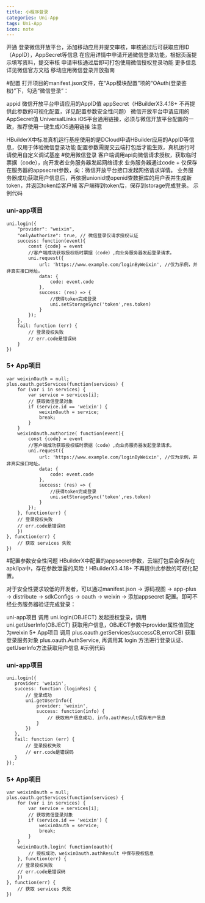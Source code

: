```yaml
---
title: 小程序登录
categories: Uni-App
tags: Uni-App
icon: note
---
```


开通
登录微信开放平台，添加移动应用并提交审核，审核通过后可获取应用ID（AppID），AppSecret等信息
在应用详情中申请开通微信登录功能，根据页面提示填写资料，提交审核
申请审核通过后即可打包使用微信授权登录功能
更多信息详见微信官方文档 移动应用微信登录开放指南

#配置
打开项目的manifest.json文件，在“App模块配置”项的“OAuth(登录鉴权)”下，勾选“微信登录”： 

appid
微信开放平台申请应用的AppID值
appSecret（HBuilderX3.4.18+ 不再提供此参数的可视化配置，详见配置参数安全性问题）
微信开放平台申请应用的AppSecret值
UniversalLinks
iOS平台通用链接，必须与微信开放平台配置的一致，推荐使用一键生成iOS通用链接
注意

HBuilderX中标准真机运行基座使用的是DCloud申请HBuilder应用的AppID等信息，仅用于体验微信登录功能
配置参数需提交云端打包后才能生效，真机运行时请使用自定义调试基座
#使用微信登录
客户端调用api向微信请求授权，获取临时票据（code），向开发者业务服务器发起网络请求
业务服务器通过code + 仅保存在服务器的appsecret参数，向：微信开放平台接口发起网络请求详情。
业务服务器成功获取用户信息后，再依据unionid或openid查数据库的用户表并生成新token，并返回token给客户端
客户端得到token后，保存到storage完成登录。
示例代码

### uni-app项目
```
uni.login({ 
	"provider": "weixin",
	"onlyAuthorize": true, // 微信登录仅请求授权认证
	success: function(event){
		const {code} = event
		//客户端成功获取授权临时票据（code）,向业务服务器发起登录请求。
		uni.request({
		    url: 'https://www.example.com/loginByWeixin', //仅为示例，并非真实接口地址。
		    data: {
		        code: event.code
		    },
		    success: (res) => {
		        //获得token完成登录
				uni.setStorageSync('token',res.token)
		    }
		});
	},
	fail: function (err) {
        // 登录授权失败  
        // err.code是错误码
    }
})
```

### 5+ App项目
```
var weixinOauth = null;
plus.oauth.getServices(function(services) {
	for (var i in services) {
		var service = services[i];
		// 获取微信登录对象 
		if (service.id == 'weixin') {
			weixinOauth = service;
			break;
		}
	}
	weixinOauth.authorize( function(event){
		const {code} = event
		//客户端成功获取授权临时票据（code）,向业务服务器发起登录请求。
		uni.request({
		    url: 'https://www.example.com/loginByWeixin', //仅为示例，并非真实接口地址。
		    data: {
		        code: event.code
		    },
		    success: (res) => {
		        //获得token完成登录
				uni.setStorageSync('token',res.token)
		    }
		});
	}, function(err) {
    // 登录授权失败  
    // err.code是错误码
	})
}, function(err) {
	// 获取 services 失败
})
```

#配置参数安全性问题
HBuilderX中配置的appsecret参数，云端打包后会保存在apk/ipa中，存在参数泄露的风险！HBuilderX3.4.18+ 不再提供此参数的可视化配置。

对于安全性要求较低的开发者，可以通过manifest.json -> 源码视图 -> app-plus -> distribute -> sdkConfigs -> oauth -> weixin -> 添加appsecret 配置。即可不经业务服务器验证完成登录：

uni-app项目
调用 uni.login(OBJECT) 发起授权登录，调用 uni.getUserInfo(OBJECT) 获取用户信息，OBJECT参数中provider属性值固定为weixin
5+ App项目
调用 plus.oauth.getServices(successCB,errorCB) 获取登录服务对象 plus.oauth.AuthService, 再调用其 login 方法进行登录认证、getUserInfo方法获取用户信息
#示例代码
 ### uni-app项目
 ```
uni.login({
    provider: 'weixin',
    success: function (loginRes) {
        // 登录成功
        uni.getUserInfo({
            provider: 'weixin',
            success: function(info) {
                // 获取用户信息成功, info.authResult保存用户信息
            }
        })
    },
    fail: function (err) {
        // 登录授权失败  
        // err.code是错误码
    }
});
```

### 5+ App项目
```
var weixinOauth = null;
plus.oauth.getServices(function(services) {
	for (var i in services) {
		var service = services[i];
		// 获取微信登录对象 
		if (service.id == 'weixin') {
			weixinOauth = service;
			break;
		}
	}
	weixinOauth.login( function(oauth){
		// 授权成功，weixinOauth.authResult 中保存授权信息  
	}, function(err) {
    // 登录授权失败  
    // err.code是错误码
	})
}, function(err) {
	// 获取 services 失败
})
```